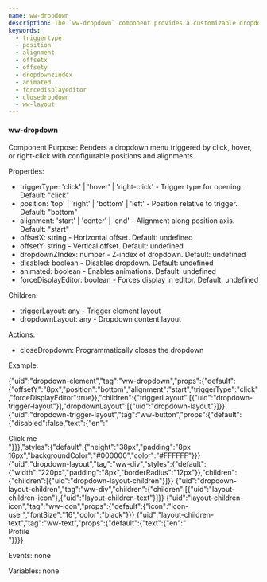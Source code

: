 ```yaml
---
name: ww-dropdown
description: The `ww-dropdown` component provides a customizable dropdown menu that can be triggered by click, hover, or right-click, with configurable positions, alignments, and optional animations, allowing for flexible integration into web applications.
keywords:
  - triggertype
  - position
  - alignment
  - offsetx
  - offsety
  - dropdownzindex
  - animated
  - forcedisplayeditor
  - closedropdown
  - ww-layout
---
```


#### ww-dropdown

Component Purpose: Renders a dropdown menu triggered by click, hover, or right-click with configurable positions and alignments.

Properties:
- triggerType: 'click' | 'hover' | 'right-click' - Trigger type for opening. Default: "click"
- position: 'top' | 'right' | 'bottom' | 'left' - Position relative to trigger. Default: "bottom"
- alignment: 'start' | 'center' | 'end' - Alignment along position axis. Default: "start"
- offsetX: string - Horizontal offset. Default: undefined
- offsetY: string - Vertical offset. Default: undefined
- dropdownZIndex: number - Z-index of dropdown. Default: undefined
- disabled: boolean - Disables dropdown. Default: undefined
- animated: boolean - Enables animations. Default: undefined
- forceDisplayEditor: boolean - Forces display in editor. Default: undefined

Children:
- triggerLayout: any - Trigger element layout
- dropdownLayout: any - Dropdown content layout

Actions:
- closeDropdown: Programmatically closes the dropdown

Example:

{"uid":"dropdown-element","tag":"ww-dropdown","props":{"default":{"offsetY":"8px","position":"bottom","alignment":"start","triggerType":"click","forceDisplayEditor":true}},"children":{"triggerLayout":[{"uid":"dropdown-trigger-layout"}],"dropdownLayout":[{"uid":"dropdown-layout"}]}}
{"uid":"dropdown-trigger-layout","tag":"ww-button","props":{"default":{"disabled":false,"text":{"en":"<div>Click me</div>"}}},"styles":{"default":{"height":"38px","padding":"8px 16px","backgroundColor":"#000000","color":"#FFFFFF"}}}
{"uid":"dropdown-layout","tag":"ww-div","styles":{"default":{"width":"220px","padding":"8px","borderRadius":"12px"}},"children":{"children":[{"uid":"dropdown-layout-children"}]}}
{"uid":"dropdown-layout-children","tag":"ww-div","children":{"children":[{"uid":"layout-children-icon"},{"uid":"layout-children-text"}]}}
{"uid":"layout-children-icon","tag":"ww-icon","props":{"default":{"icon":"icon-user","fontSize":"16","color":"black"}}}
{"uid":"layout-children-text","tag":"ww-text","props":{"default":{"text":{"en":"<div>Profile</div>"}}}}

Events: none

Variables: none
